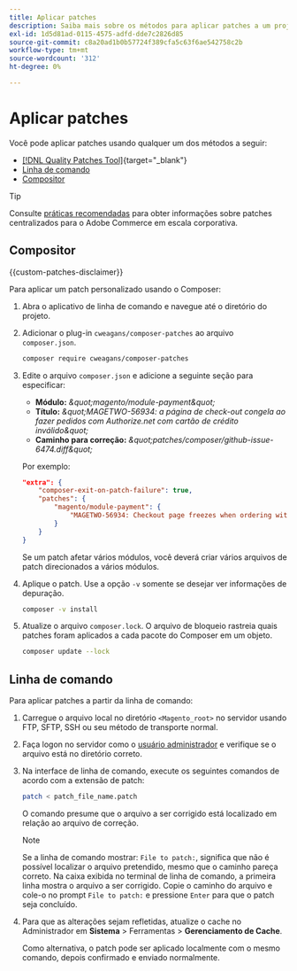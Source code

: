 ```yaml
---
title: Aplicar patches
description: Saiba mais sobre os métodos para aplicar patches a um projeto do Adobe Commerce.
exl-id: 1d5d81ad-0115-4575-adfd-dde7c2826d85
source-git-commit: c8a20ad1b0b57724f389cfa5c63f6ae542758c2b
workflow-type: tm+mt
source-wordcount: '312'
ht-degree: 0%

---
```


# Aplicar patches

Você pode aplicar patches usando qualquer um dos métodos a seguir:

- [[!DNL Quality Patches Tool]](https://experienceleague.adobe.com/tools/commerce-quality-patches/index.html){target="_blank"}
- [Linha de comando](../patches/apply.md#command-line)
- [Compositor](../patches/apply.md#composer)


>[!TIP]
>
>Consulte [práticas recomendadas](../../implementation-playbook/best-practices/maintenance/patching-at-scale.md) para obter informações sobre patches centralizados para o Adobe Commerce em escala corporativa.

## Compositor

{{custom-patches-disclaimer}}

Para aplicar um patch personalizado usando o Composer:

1. Abra o aplicativo de linha de comando e navegue até o diretório do projeto.
1. Adicionar o plug-in `cweagans/composer-patches` ao arquivo `composer.json`.

   ```bash
   composer require cweagans/composer-patches
   ```

1. Edite o arquivo `composer.json` e adicione a seguinte seção para especificar:
   - **Módulo:** *\&quot;magento/module-payment\&quot;*
   - **Título:** *\&quot;MAGETWO-56934: a página de check-out congela ao fazer pedidos com Authorize.net com cartão de crédito inválido\&quot;*
   - **Caminho para correção:** *\&quot;patches/composer/github-issue-6474.diff\&quot;*

   Por exemplo:

   ```json
   "extra": {
       "composer-exit-on-patch-failure": true,
       "patches": {
           "magento/module-payment": {
               "MAGETWO-56934: Checkout page freezes when ordering with Authorize.net with invalid credit card": "patches/composer/github-issue-6474.diff"
           }
       }
   }
   ```

   Se um patch afetar vários módulos, você deverá criar vários arquivos de patch direcionados a vários módulos.

1. Aplique o patch. Use a opção `-v` somente se desejar ver informações de depuração.

   ```bash
   composer -v install
   ```

1. Atualize o arquivo `composer.lock`. O arquivo de bloqueio rastreia quais patches foram aplicados a cada pacote do Composer em um objeto.

   ```bash
   composer update --lock
   ```

## Linha de comando

Para aplicar patches a partir da linha de comando:

1. Carregue o arquivo local no diretório `<Magento_root>` no servidor usando FTP, SFTP, SSH ou seu método de transporte normal.
1. Faça logon no servidor como o [usuário administrador](../../configuration/cli/config-cli.md#prerequisites) e verifique se o arquivo está no diretório correto.
1. Na interface de linha de comando, execute os seguintes comandos de acordo com a extensão de patch:

   ```bash
   patch < patch_file_name.patch
   ```

   O comando presume que o arquivo a ser corrigido está localizado em relação ao arquivo de correção.

   >[!NOTE]
   >
   >Se a linha de comando mostrar: `File to patch:`, significa que não é possível localizar o arquivo pretendido, mesmo que o caminho pareça correto. Na caixa exibida no terminal de linha de comando, a primeira linha mostra o arquivo a ser corrigido. Copie o caminho do arquivo e cole-o no prompt `File to patch:` e pressione `Enter` para que o patch seja concluído.

1. Para que as alterações sejam refletidas, atualize o cache no Administrador em **Sistema** > Ferramentas > **Gerenciamento de Cache**.

   Como alternativa, o patch pode ser aplicado localmente com o mesmo comando, depois confirmado e enviado normalmente.
